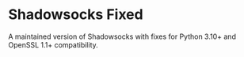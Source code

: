 # Shadowsocks Fixed
A maintained version of Shadowsocks with fixes for Python 3.10+ and OpenSSL 1.1+ compatibility.
